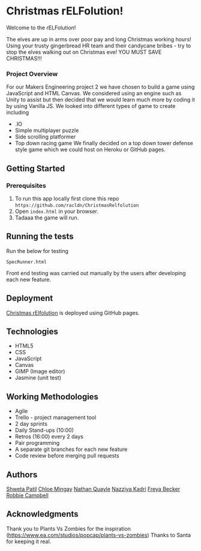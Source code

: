 # Christmas rELFolution!

Welcome to the rELFolution!

The elves are up in arms over poor pay and long Christmas working hours! Using your trusty gingerbread HR team and their candycane bribes - try to stop the elves walking out on Christmas eve! YOU MUST SAVE CHRISTMAS!!!


### Project Overview
For our Makers Engineering project 2 we have chosen to build a game using JavaScript and HTML Canvas. We considered using an engine such as Unity to assist but then decided that we would learn much more by coding it by using Vanilla JS. We looked into different types of game to create including 
* .IO
* Simple multiplayer puzzle
* Side scrolling platformer
* Top down racing game
We finally decided on a top down tower defense style game which we could host on Heroku or GitHub pages.

## Getting Started

### Prerequisites
1. To run this app locally first clone this repo `https://github.com/racldn/ChristmasRelfolution`
2. Open `index.html` in your browser.
3. Tadaaa the game will run.

## Running the tests

Run the below for testing
```
SpecRunner.html
```
Front end testing was carried out manually by the users after developing each new feature.

## Deployment

[Christmas rElfolution](https://racldn.github.io/ChristmasRelfolution/) is deployed using GitHub pages.

## Technologies

* HTML5
* CSS
* JavaScript
* Canvas
* GIMP (Image editor)
* Jasmine (unit test)

## Working Methodologies

* Agile
* Trello - project management tool
* 2 day sprints
* Daily Stand-ups (10:00) 
* Retros (16:00) every 2 days
* Pair programming
* A separate git branches for each new feature
* Code review before merging pull requests

## Authors

[Shweta Patil](https://github.com/shwetzpatil)
[Chloe Mingay](https://github.com/ChloeHelen)
[Nathan Quayle](https://github.com/NathanQuayle)
[Nazziya Kadri](https://github.com/nazzkadri)
[Freya Becker](https://github.com/fbl11)
[Robbie Campbell](https://github.com/racldn)

## Acknowledgments
Thank you to Plants Vs Zombies for the inspiration (https://www.ea.com/studios/popcap/plants-vs-zombies)
Thanks to Santa for keeping it real.
